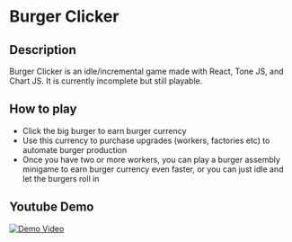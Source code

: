 # Burger Clicker

## Description
Burger Clicker is an idle/incremental game made with React, Tone JS, and Chart JS. It is currently incomplete but still playable. 

## How to play
- Click the big burger to earn burger currency
- Use this currency to purchase upgrades (workers, factories etc) to automate burger production
- Once you have two or more workers, you can play a burger assembly minigame to earn burger currency even faster, or you can just idle and let the burgers roll in

## Youtube Demo
[![Demo Video](https://img.youtube.com/vi/T_aMyThwH6s/0.jpg)](https://www.youtube.com/watch?v=tCdsM8nZnMA)
